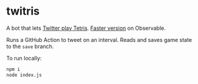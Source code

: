 # twitris

A bot that lets [Twitter play Tetris](http://twitter.com/twitrisbot). [Faster version](https://observablehq.com/@chriszs/emojitris) on Observable.

Runs a GitHub Action to tweet on an interval. Reads and saves game state to the `save` branch.

To run locally:

```sh
npm i
node index.js
```
